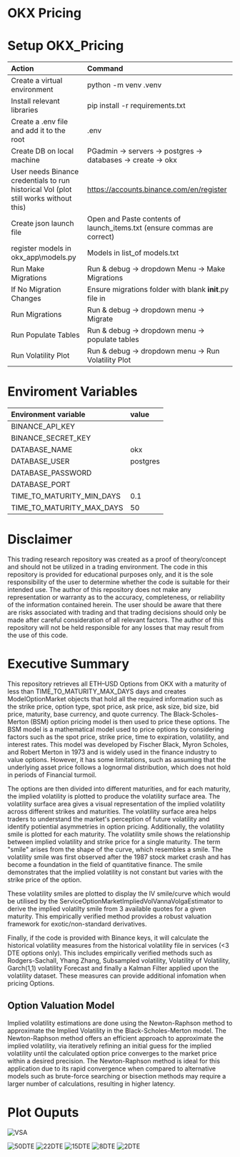 
# **OKX Pricing**

# Setup OKX_Pricing

|Action|Command
| :-| :-
|Create a virtual environment| python -m venv .venv
|Install relevant libraries | pip install -r requirements.txt|
|Create a .env file and add it to the root | .env
|Create DB on local machine | PGadmin -> servers -> postgres -> databases -> create -> okx|
|User needs Binance credentials to run historical Vol (plot still works without this)| https://accounts.binance.com/en/register|
|Create json launch file| Open and Paste contents of launch_items.txt (ensure commas are correct)|
|register models in  okx_app\models.py | Models in list_of models.txt|
|Run Make Migrations|Run & debug -> dropdown Menu -> Make Migrations |
|If  No Migration Changes |Ensure migrations folder with blank __init__.py file in |
|Run Migrations|Run & debug -> dropdown menu -> Migrate |
|Run Populate Tables| Run & debug -> dropdown menu -> populate tables |
|Run Volatility Plot | Run & debug -> dropdown menu -> Run Volatility Plot |


# Enviroment Variables

|Environment variable|value|
| :-| :-
|BINANCE_API_KEY|
|BINANCE_SECRET_KEY|
|DATABASE_NAME|okx|
|DATABASE_USER|postgres|
|DATABASE_PASSWORD||
|DATABASE_PORT||
|TIME_TO_MATURITY_MIN_DAYS|0.1|
|TIME_TO_MATURITY_MAX_DAYS|50|


# Disclaimer

This trading research repository was created as a proof of theory/concept and should not be utilized in a trading environment. The code in this repository is provided for educational purposes only, and it is the sole responsibility of the user to determine whether the code is suitable for their intended use. The author of this repository does not make any representation or warranty as to the accuracy, completeness, or reliability of the information contained herein. The user should be aware that there are risks associated with trading and that trading decisions should only be made after careful consideration of all relevant factors. The author of this repository will not be held responsible for any losses that may result from the use of this code.


# Executive Summary

This repository retrieves all ETH–USD Options from OKX with a maturity of less than TIME_TO_MATURITY_MAX_DAYS days and creates ModelOptionMarket objects that hold all the required information such as the strike price, option type, spot price, ask price, ask size, bid size, bid price, maturity, base currency, and quote currency. The Black-Scholes-Merton (BSM) option pricing model is then used to price these options. The BSM model is a mathematical model used to price options by considering factors such as the spot price, strike price, time to expiration, volatility, and interest rates. This model was developed by Fischer Black, Myron Scholes, and Robert Merton in 1973 and is widely used in the finance industry to value options. However, it has some limitations, such as assuming that the underlying asset price follows a lognormal distribution, which does not hold in periods of Financial turmoil.

The options are then divided into different maturities, and for each maturity, the implied volatility is plotted to produce the volatility surface area. The volatility surface area gives a visual representation of the implied volatility across different strikes and maturities. The volatility surface area helps traders to understand the market's perception of future volatility and identify potiential asymmetries in option pricing. Additionally, the volatility smile is plotted for each maturity. The volatility smile shows the relationship between implied volatility and strike price for a single maturity. The term "smile" arises from the shape of the curve, which resembles a smile. The volatility smile was first observed after the 1987 stock market crash and has become a foundation in the field of quantitative finance. The smile demonstrates that the implied volatility is not constant but varies with the strike price of the option. 

These volatility smiles are plotted to display the IV smile/curve which would be utilised by the ServiceOptionMarketImpliedVolVannaVolgaEstimator to derive the implied volatilty smile from 3 available quotes for a given maturity. This empirically verified method provides a robust valuation framework for exotic/non-standard derivatives.

Finally, if the code is provided with Binance keys, it will calculate the historical volatility measures from the historical volatility file in services (<3 DTE options only). This includes empirically verified methods such as Rodgers-Sachall, Yhang Zhang, Subsampled volatility, Volatility of Volatility, Garch(1,1) volatility Forecast and finally a Kalman Filter applied upon the volatility dataset. These measures can provide additional infomation when pricing Options. 

## Option Valuation Model
Implied volatility estimations are done using the Newton-Raphson method to approximate the Implied Volatility in the Black-Scholes-Merton model. The Newton-Raphson method offers an efficient approach to approximate the implied volatility, via iteratively refining an initial guess for the implied volatility until the calculated option price converges to the market price within a desired precision. The Newton-Raphson method is ideal for this application due to its rapid convergence when compared to alternative models such as brute-force searching or bisection methods may require a larger number of calculations, resulting in higher latency.


# Plot Ouputs


![VSA](ouput_images/volatilty_surface_area.png)


![50DTE](ouput_images/50dte_smile.png)
![22DTE](ouput_images/22dte_smile.png)
![15DTE](ouput_images/15dte_smile.png)
![8DTE](ouput_images/8dte_smile.png)
![2DTE](ouput_images/2dte_smile.png)